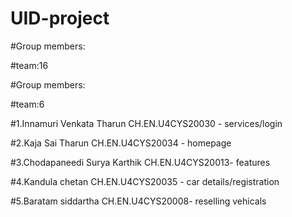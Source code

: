 # UID-project


#Group members:

#team:16

#Group members:

#team:6

#1.Innamuri Venkata Tharun           CH.EN.U4CYS20030   -  services/login

#2.Kaja Sai Tharun                     CH.EN.U4CYS20034 - homepage

#3.Chodapaneedi Surya Karthik        CH.EN.U4CYS20013- features

#4.Kandula chetan                       CH.EN.U4CYS20035 - car details/registration

#5.Baratam siddartha                   CH.EN.U4CYS20008- reselling vehicals
